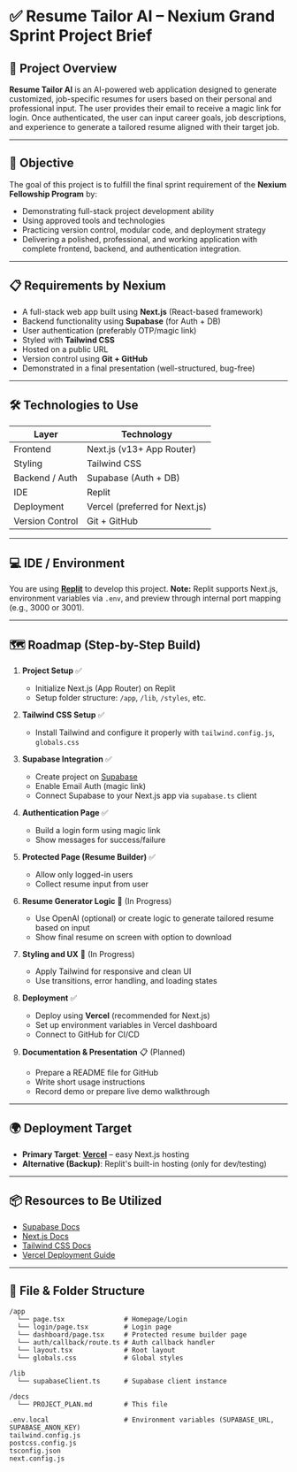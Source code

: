 # ✅ Resume Tailor AI – Nexium Grand Sprint Project Brief

## 🧠 **Project Overview**

**Resume Tailor AI** is an AI-powered web application designed to generate customized, job-specific resumes for users based on their personal and professional input. The user provides their email to receive a magic link for login. Once authenticated, the user can input career goals, job descriptions, and experience to generate a tailored resume aligned with their target job.

---

## 🎯 **Objective**

The goal of this project is to fulfill the final sprint requirement of the **Nexium Fellowship Program** by:

* Demonstrating full-stack project development ability
* Using approved tools and technologies
* Practicing version control, modular code, and deployment strategy
* Delivering a polished, professional, and working application with complete frontend, backend, and authentication integration.

---

## 📋 **Requirements by Nexium**

* A full-stack web app built using **Next.js** (React-based framework)
* Backend functionality using **Supabase** (for Auth + DB)
* User authentication (preferably OTP/magic link)
* Styled with **Tailwind CSS**
* Hosted on a public URL
* Version control using **Git + GitHub**
* Demonstrated in a final presentation (well-structured, bug-free)

---

## 🛠️ **Technologies to Use**

| Layer           | Technology                     |
| --------------- | ------------------------------ |
| Frontend        | Next.js (v13+ App Router)      |
| Styling         | Tailwind CSS                   |
| Backend / Auth  | Supabase (Auth + DB)           |
| IDE             | Replit                         |
| Deployment      | Vercel (preferred for Next.js) |
| Version Control | Git + GitHub                   |

---

## 💻 **IDE / Environment**

You are using [**Replit**](https://replit.com) to develop this project.
**Note:** Replit supports Next.js, environment variables via `.env`, and preview through internal port mapping (e.g., 3000 or 3001).

---

## 🗺️ **Roadmap (Step-by-Step Build)**

1. **Project Setup** ✅
   * Initialize Next.js (App Router) on Replit
   * Setup folder structure: `/app`, `/lib`, `/styles`, etc.

2. **Tailwind CSS Setup** ✅
   * Install Tailwind and configure it properly with `tailwind.config.js`, `globals.css`

3. **Supabase Integration** ✅
   * Create project on [Supabase](https://supabase.com)
   * Enable Email Auth (magic link)
   * Connect Supabase to your Next.js app via `supabase.ts` client

4. **Authentication Page** ✅
   * Build a login form using magic link
   * Show messages for success/failure

5. **Protected Page (Resume Builder)** ✅
   * Allow only logged-in users
   * Collect resume input from user

6. **Resume Generator Logic** 🔄 (In Progress)
   * Use OpenAI (optional) or create logic to generate tailored resume based on input
   * Show final resume on screen with option to download

7. **Styling and UX** 🔄 (In Progress)
   * Apply Tailwind for responsive and clean UI
   * Use transitions, error handling, and loading states

8. **Deployment** ✅
   * Deploy using **Vercel** (recommended for Next.js)
   * Set up environment variables in Vercel dashboard
   * Connect to GitHub for CI/CD

9. **Documentation & Presentation** 📋 (Planned)
   * Prepare a README file for GitHub
   * Write short usage instructions
   * Record demo or prepare live demo walkthrough

---

## 🌍 **Deployment Target**

* **Primary Target**: [**Vercel**](https://vercel.com) – easy Next.js hosting
* **Alternative (Backup)**: Replit's built-in hosting (only for dev/testing)

---

## 📦 **Resources to Be Utilized**

* [Supabase Docs](https://supabase.com/docs)
* [Next.js Docs](https://nextjs.org/docs)
* [Tailwind CSS Docs](https://tailwindcss.com/docs)
* [Vercel Deployment Guide](https://vercel.com/docs)

---

## 🧩 **File & Folder Structure**

```
/app
  └── page.tsx               # Homepage/Login
  └── login/page.tsx         # Login page
  └── dashboard/page.tsx     # Protected resume builder page
  └── auth/callback/route.ts # Auth callback handler
  └── layout.tsx             # Root layout
  └── globals.css            # Global styles

/lib
  └── supabaseClient.ts      # Supabase client instance

/docs
  └── PROJECT_PLAN.md        # This file

.env.local                   # Environment variables (SUPABASE_URL, SUPABASE_ANON_KEY)
tailwind.config.js
postcss.config.js
tsconfig.json
next.config.js
```

